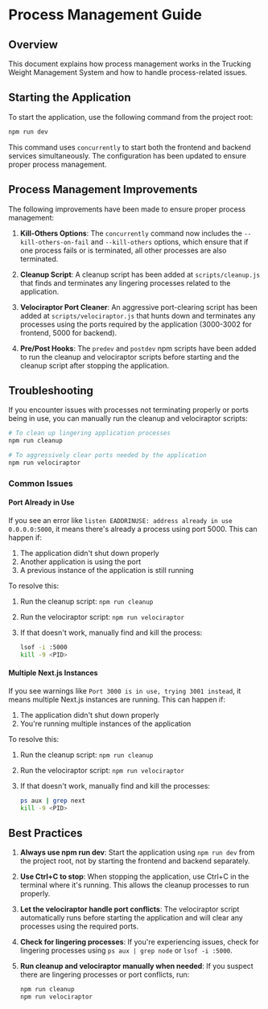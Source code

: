 # Process Management Guide

## Overview

This document explains how process management works in the Trucking Weight Management System and how to handle process-related issues.

## Starting the Application

To start the application, use the following command from the project root:

```bash
npm run dev
```

This command uses `concurrently` to start both the frontend and backend services simultaneously. The configuration has been updated to ensure proper process management.

## Process Management Improvements

The following improvements have been made to ensure proper process management:

1. **Kill-Others Options**: The `concurrently` command now includes the `--kill-others-on-fail` and `--kill-others` options, which ensure that if one process fails or is terminated, all other processes are also terminated.

2. **Cleanup Script**: A cleanup script has been added at `scripts/cleanup.js` that finds and terminates any lingering processes related to the application.

3. **Velociraptor Port Cleaner**: An aggressive port-clearing script has been added at `scripts/velociraptor.js` that hunts down and terminates any processes using the ports required by the application (3000-3002 for frontend, 5000 for backend).

4. **Pre/Post Hooks**: The `predev` and `postdev` npm scripts have been added to run the cleanup and velociraptor scripts before starting and the cleanup script after stopping the application.

## Troubleshooting

If you encounter issues with processes not terminating properly or ports being in use, you can manually run the cleanup and velociraptor scripts:

```bash
# To clean up lingering application processes
npm run cleanup

# To aggressively clear ports needed by the application
npm run velociraptor
```

### Common Issues

#### Port Already in Use

If you see an error like `listen EADDRINUSE: address already in use 0.0.0.0:5000`, it means there's already a process using port 5000. This can happen if:

1. The application didn't shut down properly
2. Another application is using the port
3. A previous instance of the application is still running

To resolve this:

1. Run the cleanup script: `npm run cleanup`
2. Run the velociraptor script: `npm run velociraptor`
3. If that doesn't work, manually find and kill the process:

   ```bash
   lsof -i :5000
   kill -9 <PID>
   ```

#### Multiple Next.js Instances

If you see warnings like `Port 3000 is in use, trying 3001 instead`, it means multiple Next.js instances are running. This can happen if:

1. The application didn't shut down properly
2. You're running multiple instances of the application

To resolve this:

1. Run the cleanup script: `npm run cleanup`
2. Run the velociraptor script: `npm run velociraptor`
3. If that doesn't work, manually find and kill the processes:

   ```bash
   ps aux | grep next
   kill -9 <PID>
   ```

## Best Practices

1. **Always use npm run dev**: Start the application using `npm run dev` from the project root, not by starting the frontend and backend separately.

2. **Use Ctrl+C to stop**: When stopping the application, use Ctrl+C in the terminal where it's running. This allows the cleanup processes to run properly.

3. **Let the velociraptor handle port conflicts**: The velociraptor script automatically runs before starting the application and will clear any processes using the required ports.

4. **Check for lingering processes**: If you're experiencing issues, check for lingering processes using `ps aux | grep node` or `lsof -i :5000`.

5. **Run cleanup and velociraptor manually when needed**: If you suspect there are lingering processes or port conflicts, run:

   ```bash
   npm run cleanup
   npm run velociraptor
   ```
